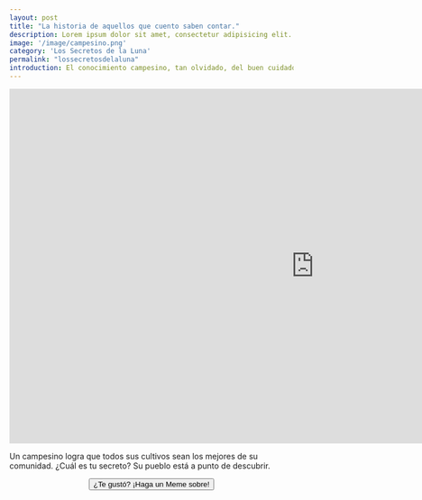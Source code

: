 ```yaml
---
layout: post
title: "La historia de aquellos que cuento saben contar."
description: Lorem ipsum dolor sit amet, consectetur adipisicing elit.
image: '/image/campesino.png'
category: 'Los Secretos de la Luna'
permalink: "lossecretosdelaluna"
introduction: El conocimiento campesino, tan olvidado, del buen cuidado del campo acá contado.
---
```


<iframe width="1080" height="630" src="https://www.youtube.com/embed/78iUE-9U6Yw?ecver=1" frameborder="0" allow="autoplay; encrypted-media" allowfullscreen></iframe>

Un campesino logra que todos sus cultivos sean los mejores de su comunidad. ¿Cuál es tu secreto? Su pueblo está a punto de descubrir.

<div align="center">
<form>
<input type="button" value="¿Te gustó? ¡Haga un Meme sobre!
" onclick="window.location.href='/meme'" />
</form>
</div>

